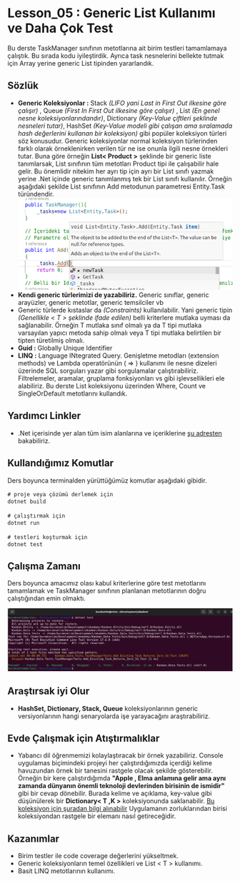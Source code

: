 # Lesson_05 : Generic List Kullanımı ve Daha Çok Test

Bu derste TaskManager sınıfının metotlarına ait birim testleri tamamlamaya çalıştık. Bu sırada kodu iyileştirdik. Ayrıca task nesnelerini bellekte tutmak için Array yerine generic List tipinden yararlandık.

## Sözlük

- **Generic Koleksiyonlar :** Stack *(LIFO yani Last in First Out ilkesine göre çalışır)* , Queue *(First In First Out ilkesine göre çalışır)* , List *(En genel nesne koleksiyonlarındandır)*, Dictionary *(Key-Value çiftleri şeklinde nesneleri tutar)*, HashSet *(Key-Value modeli gibi çalışan ama sıralamada hash değerlerini kullanan bir koleksiyon)* gibi popüler koleksiyon türleri söz konusudur. Generic koleksiyonlar normal koleksiyon türlerinden farklı olarak örneklenirken verilen tür ne ise onunla ilgili nesne örnekleri tutar. Buna göre örneğin **List< Product >** şeklinde bir generic liste tanımlarsak, List sınıfının tüm metotları Product tipi ile çalışabilir hale gelir. Bu önemlidir nitekim her ayrı tip için ayrı bir List sınıfı yazmak yerine .Net içinde generic tanımlanmış tek bir List sınıfı kullanılır.
Örneğin aşağıdaki şekilde List sınıfının Add metodunun parametresi Entity.Task türündendir.
![generics.png](../generics.png)
- **Kendi generic türlerimizi de yazabiliriz.** Generic sınıflar, generic arayüzler, generic metotlar, generic temsilciler vb
- Generic türlerde kıstaslar da *(Constraints)*  kullanılabilir. Yani generic tipin *(Genellikle < T > şeklinde ifade edilen)* belli kriterlere mutlaka uyması da sağlanabilir. Örneğin T mutlaka sınıf olmalı ya da T tipi mutlaka varsayılan yapıcı metoda sahip olmalı veya T tipi mutlaka belirtilen bir tipten türetilmiş olmalı.
- **Guid :** Globally Unique Identifier
- **LINQ :** Language INtegrated Query. Genişletme metodları (extension methods) ve Lambda operatörünün ( => ) kullanımı ile nesne dizeleri üzerinde SQL sorguları yazar gibi sorgulamalar çalıştırabiliriz. Filtrelemeler, aramalar, gruplama fonksiyonları vs gibi işlevsellikleri ele alabiliriz. Bu derste List koleksiyonu üzerinden Where, Count ve SingleOrDefault metotlarını kullandık.

## Yardımcı Linkler

- .Net içerisinde yer alan tüm isim alanlarına ve içeriklerine [şu adresten](https://learn.microsoft.com/en-us/dotnet/api/?view=net-8.0) bakabiliriz.

## Kullandığımız Komutlar

Ders boyunca terminalden yürüttüğümüz komutlar aşağıdaki gibidir.

```shell
# proje veya çözümü derlemek için
dotnet build

# çalıştırmak için
dotnet run

# testleri koşturmak için
dotnet test
```

## Çalışma Zamanı

Ders boyunca amacımız olası kabul kriterlerine göre test metotlarını tamamlamak ve TaskManager sınıfının planlanan metotlarının doğru çalıştığından emin olmaktı.

![runtime.png](../runtime.png)

## Araştırsak iyi Olur

- **HashSet, Dictionary, Stack, Queue** koleksiyonlarının generic versiyonlarının hangi senaryolarda işe yarayacağını araştırabiliriz.

## Evde Çalışmak için Atıştırmalıklar

- Yabancı dil öğrenmemizi kolaylaştıracak bir örnek yazabiliriz. Console uygulamas biçimindeki projeyi her çalıştırdığımızda içerdiği kelime havuzundan örnek bir tanesini rastgele olacak şekilde gösterebilir. Örneğin bir kere çalıştırdığımda **"Apple , Elma anlamına gelir ama aynı zamanda dünyanın önemli teknoloji devlerinden birisinin de ismidir"** gibi bir cevap dönebilir. Burada kelime ve açıklama, key-value gibi düşünülerek bir **Dictionary< T ,K >** koleksiyonunda saklanabilir. [Bu koleksiyon için şuradan bilgi alınabilir](https://learn.microsoft.com/en-us/dotnet/api/system.collections.generic.dictionary-2?view=net-8.0) Uygulamanın zorluklarından birisi koleksiyondan rastgele bir elemanı nasıl getireceğidir.

## Kazanımlar

- Birim testler ile code coverage değerlerini yükseltmek.
- Generic koleksiyonların temel özellikleri ve List < T > kullanımı.
- Basit LINQ metotlarının kullanımı.